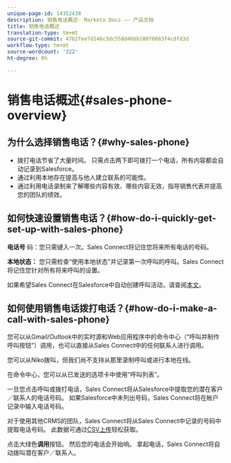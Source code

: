 ```yaml
---
unique-page-id: 14352438
description: 销售电话概述- Marketo Docs —— 产品文档
title: 销售电话概述
translation-type: tm+mt
source-git-commit: 47b2fee7d146c3dc558d4bbb10070683f4cdfd3d
workflow-type: tm+mt
source-wordcount: '322'
ht-degree: 0%

---
```



# 销售电话概述{#sales-phone-overview}

## 为什么选择销售电话？{#why-sales-phone}

* 拨打电话节省了大量时间。 只需点击两下即可拨打一个电话，所有内容都会自动记录到Salesforce。
* 通过利用本地存在提高与他人建立联系的可能性。
* 通过利用电话录制来了解哪些内容有效、哪些内容无效，指导销售代表并提高您的团队的绩效。

## 如何快速设置销售电话？{#how-do-i-quickly-get-set-up-with-sales-phone}

**电话号** 码：您只需键入一次。Sales Connect将记住您将来所有电话的号码。

**本地状态：** 您只需检查“使用本地状态”并记录第一次呼叫的呼叫。Sales Connect将记住您针对所有将来呼叫的设置。

如果希望Sales Connect在Salesforce中自动创建呼叫活动，请查阅[本文](http://docs.marketo.com/x/joLS)。

## 如何使用销售电话拨打电话？{#how-do-i-make-a-call-with-sales-phone}

您可以从Gmail/Outlook中的实时源和Web应用程序中的命令中心（“呼叫并制作呼叫按钮”）调用，也可以直接从Sales Connect中的任何联系人进行调用。

您可以从Niko拨叫，但我们尚不支持从那里录制呼叫或进行本地在线。

在命令中心，您可以从已发送的选项卡中使用“呼叫列表”。

一旦您点击呼叫或拨打电话，Sales Connect将从Salesforce中提取您的潜在客户／联系人的电话号码。 如果Salesforce中未列出号码，Sales Connect将在帐户记录中输入电话号码。

对于使用其他CRMS的团队，Sales Connect将从Sales Connect中记录的号码中提取电话号码。 此数据可通过[CSV上传](http://docs.marketo.com/x/HIPS)轻松获取。

点击大绿色&#x200B;**调用**&#x200B;按钮。 然后您的电话会开始响。 拿起电话，Sales Connect将自动拨叫潜在客户／联系人。
